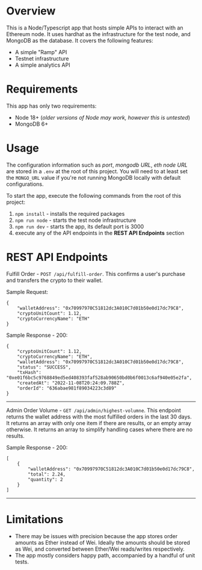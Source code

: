 # Overview

This is a Node/Typescript app that hosts simple APIs to interact with an Ethereum node. It uses hardhat
as the infrastructure for the test node, and MongoDB as the database. It covers the following features:

- A simple "Ramp" API
- Testnet infrastructure
- A simple analytics API

# Requirements

This app has only two requirements:

- Node 18+ (_older versions of Node may work, however this is untested_)
- MongoDB 6+

# Usage

The configuration information such as _port_, _mongodb URL_, _eth node URL_ are stored in a `.env` at the root  of this project.
You will need to at least set the `MONGO_URL` value if you're not running MongoDB locally with default configurations.

To start the app, execute the following commands from the root of this project:

1. `npm install` - installs the required packages
2. `npm run node` - starts the test node infrastructure
3. `npm run dev` - starts the app, its default port is 3000
4. execute any of the API endpoints in the **REST API Endpoints** section

# REST API Endpoints

Fulfill Order - `POST /api/fulfill-order`. This confirms a user's purchase and transfers the crypto to their wallet.

Sample Request: 
```
{
    "walletAddress": "0x70997970C51812dc3A010C7d01b50e0d17dc79C8",
    "cryptoUnitCount": 1.12,
    "cryptoCurrencyName": "ETH"
}
```

Sample Response - 200:
```
{
    "cryptoUnitCount": 1.12,
    "cryptoCurrencyName": "ETH",
    "walletAddress": "0x70997970C51812dc3A010C7d01b50e0d17dc79C8",
    "status": "SUCCESS",
    "txHash": "0xe01f6bc5c9768849ed5ed408393faf528ab90650bd0b6f0013c6af940e05e2fa",
    "createdAt": "2022-11-08T20:24:09.788Z",
    "orderId": "636abae981f89034223c3d89"
}
```

--- 

Admin Order Volume - `GET /api/admin/highest-volumne`. This endpoint returns the wallet address with the most fulfilled orders in the last 30 days. It returns an array with only one item if there are results, or an empty array otherwise. It returns an array to simplify handling cases where there are no results.

Sample Response - 200:
```
[
    {
        "walletAddress": "0x70997970C51812dc3A010C7d01b50e0d17dc79C8",
        "total": 2.24,
        "quantity": 2
    }
]
```

---

# Limitations

- There may be issues with precision because the app stores order amounts as Ether instead
of Wei. Ideally the amounts should be stored as Wei, and converted between Ether/Wei reads/writes respectively.
- The app mostly considers happy path, accompanied by a handful of unit tests.
